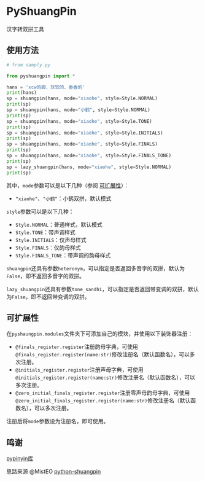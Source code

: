 # PyShuangPin

汉字转双拼工具

## 使用方法

```python
# from samply.py

from pyshuangpin import *

hans = 'xcw的脚，软软的、香香的'
print(hans)
sp = shuangpin(hans, mode="xiaohe", style=Style.NORMAL)
print(sp)
sp = shuangpin(hans, mode="小鹤", style=Style.NORMAL)
print(sp)
sp = shuangpin(hans, mode="xiaohe", style=Style.TONE)
print(sp)
sp = shuangpin(hans, mode="xiaohe", style=Style.INITIALS)
print(sp)
sp = shuangpin(hans, mode="xiaohe", style=Style.FINALS)
print(sp)
sp = shuangpin(hans, mode="xiaohe", style=Style.FINALS_TONE)
print(sp)
sp = lazy_shuangpin(hans, mode="xiaohe", style=Style.NORMAL)
print(sp)
```
其中，``mode``参数可以是以下几种（参阅 [可扩展性](#可扩展性)）：
* ``"xiaohe"``、``"小鹤"``：小鹤双拼，默认模式

``style``参数可以是以下几种：
* ``Style.NORMAL``：普通样式，默认模式
* ``Style.TONE``：带声调样式
* ``Style.INITIALS``：仅声母样式
* ``Style.FINALS``：仅韵母样式
* ``Style.FINALS_TONE``：带声调的韵母样式

``shuangpin``还具有参数``heteronym``，可以指定是否返回多音字的双拼，默认为``False``，即不返回多音字的双拼。

``lazy_shuangpin``还具有参数``tone_sandhi``，可以指定是否返回带变调的双拼，默认为``False``，即不返回带变调的双拼。

## 可扩展性
在``pyshaungpin.modules``文件夹下可添加自己的模块，并使用以下装饰器注册：

* ``@finals_register.register``注册韵母字典，可使用``@finals_register.register(name:str)``修改注册名（默认函数名），可以多次注册。
* ``@initials_register.register``注册声母字典，可使用``@initials_register.register(name:str)``修改注册名（默认函数名），可以多次注册。
* ``@zero_initial_finals_register.register``注册零声母韵母字典，可使用``@zero_initial_finals_register.register(name:str)``修改注册名（默认函数名），可以多次注册。

注册后将``mode``参数设为注册名，即可使用。

## 鸣谢

[pypinyin库](https://pypi.org/project/pypinyin/)

思路来源 @MistEO [python-shuangpin](https://github.com/MistEO/python-shuangpin)